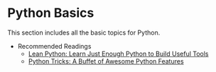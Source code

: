 Python Basics
=======================

This section includes all the basic topics for Python.

- Recommended Readings
    - [Lean Python: Learn Just Enough Python to Build Useful Tools](https://www.amazon.com/Lean-Python-Learn-Enough-Useful/dp/1484223845)
    - [Python Tricks: A Buffet of Awesome Python Features](https://www.amazon.com/Python-Tricks-Buffet-Awesome-Features-ebook/dp/B0785Q7GSY/ref=sr_1_14?dchild=1&keywords=Python+Notes&qid=1599971235&sr=8-14)






